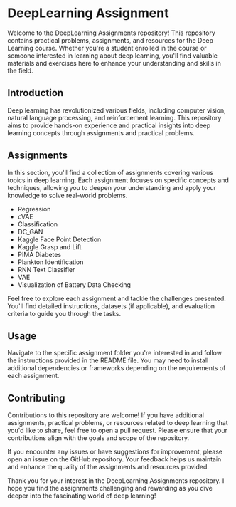 # DeepLearning Assignment

Welcome to the DeepLearning Assignments repository! This repository contains practical problems, assignments, and resources for the Deep Learning course. Whether you're a student enrolled in the course or someone interested in learning about deep learning, you'll find valuable materials and exercises here to enhance your understanding and skills in the field.

## Introduction
Deep learning has revolutionized various fields, including computer vision, natural language processing, and reinforcement learning. This repository aims to provide hands-on experience and practical insights into deep learning concepts through assignments and practical problems.

## Assignments
In this section, you'll find a collection of assignments covering various topics in deep learning. Each assignment focuses on specific concepts and techniques, allowing you to deepen your understanding and apply your knowledge to solve real-world problems.
* Regression
* cVAE
* Classification
* DC_GAN
* Kaggle Face Point Detection
* Kaggle Grasp and Lift
* PIMA Diabetes
* Plankton Identification
* RNN Text Classifier
* VAE
* Visualization of Battery Data Checking

Feel free to explore each assignment and tackle the challenges presented. You'll find detailed instructions, datasets (if applicable), and evaluation criteria to guide you through the tasks.

## Usage
Navigate to the specific assignment folder you're interested in and follow the instructions provided in the README file. You may need to install additional dependencies or frameworks depending on the requirements of each assignment.

## Contributing
Contributions to this repository are welcome! If you have additional assignments, practical problems, or resources related to deep learning that you'd like to share, feel free to open a pull request. Please ensure that your contributions align with the goals and scope of the repository.

If you encounter any issues or have suggestions for improvement, please open an issue on the GitHub repository. Your feedback helps us maintain and enhance the quality of the assignments and resources provided.

Thank you for your interest in the DeepLearning Assignments repository. I hope you find the assignments challenging and rewarding as you dive deeper into the fascinating world of deep learning!
